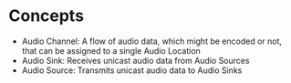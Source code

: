 # Concepts
- Audio Channel: A flow of audio data, which might be encoded or not, that can be assigned to a single Audio Location
- Audio Sink: Receives unicast audio data from Audio Sources
- Audio Source: Transmits unicast audio data to Audio Sinks